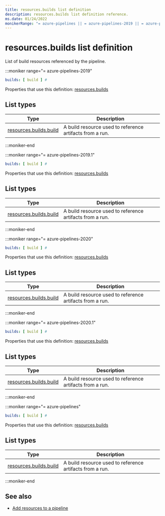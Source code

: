 ```yaml
---
title: resources.builds list definition
description: resources.builds list definition reference.
ms.date: 01/24/2022
monikerRange: "= azure-pipelines || = azure-pipelines-2019 || = azure-pipelines-2019.1 || = azure-pipelines-2020 || = azure-pipelines-2020.1"
---
```


# resources.builds list definition


List of build resources referenced by the pipeline.


:::moniker range="= azure-pipelines-2019"

<!-- :::api-definition signature="buildResources[buildResource]" version="azure-pipelines-2019"::: -->

```yaml
builds: [ build ] # 
```


Properties that use this definition: [resources.builds](resources.md)

## List types

| Type     | Description |
|----------|-------------|
| [resources.builds.build](resources-builds-build.md) | A build resource used to reference artifacts from a run. |

<!-- :::api-definition-end::: -->

:::moniker-end

:::moniker range="= azure-pipelines-2019.1"

<!-- :::api-definition signature="buildResources[buildResource]" version="azure-pipelines-2019.1"::: -->

```yaml
builds: [ build ] # 
```


Properties that use this definition: [resources.builds](resources.md)

## List types

| Type     | Description |
|----------|-------------|
| [resources.builds.build](resources-builds-build.md) | A build resource used to reference artifacts from a run. |

<!-- :::api-definition-end::: -->

:::moniker-end

:::moniker range="= azure-pipelines-2020"

<!-- :::api-definition signature="buildResources[buildResource]" version="azure-pipelines-2020"::: -->

```yaml
builds: [ build ] # 
```


Properties that use this definition: [resources.builds](resources.md)

## List types

| Type     | Description |
|----------|-------------|
| [resources.builds.build](resources-builds-build.md) | A build resource used to reference artifacts from a run. |

<!-- :::api-definition-end::: -->

:::moniker-end

:::moniker range="= azure-pipelines-2020.1"

<!-- :::api-definition signature="buildResources[buildResource]" version="azure-pipelines-2020.1"::: -->

```yaml
builds: [ build ] # 
```


Properties that use this definition: [resources.builds](resources.md)

## List types

| Type     | Description |
|----------|-------------|
| [resources.builds.build](resources-builds-build.md) | A build resource used to reference artifacts from a run. |

<!-- :::api-definition-end::: -->

:::moniker-end

:::moniker range="= azure-pipelines"

<!-- :::api-definition signature="buildResources[buildResource]" version="azure-pipelines"::: -->

```yaml
builds: [ build ] # 
```


Properties that use this definition: [resources.builds](resources.md)

## List types

| Type     | Description |
|----------|-------------|
| [resources.builds.build](resources-builds-build.md) | A build resource used to reference artifacts from a run. |

<!-- :::api-definition-end::: -->

:::moniker-end


<!-- Remarks -->


<!-- Examples -->


## See also

- [Add resources to a pipeline](/azure/devops/pipelines/process/resources)
